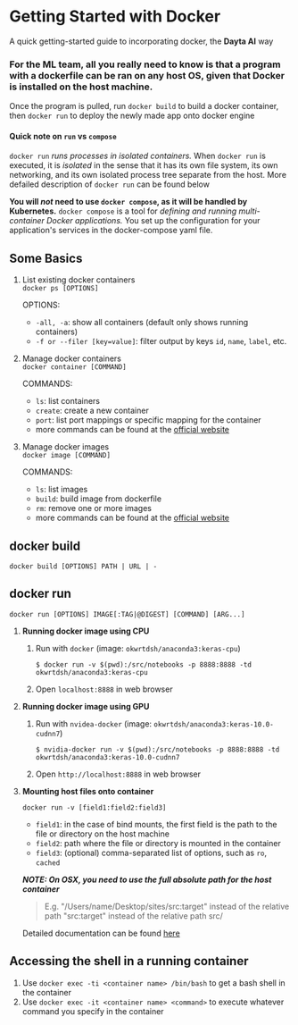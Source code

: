 # **Getting Started with Docker**

A quick getting-started guide to incorporating docker, the **Dayta AI** way

### **For the ML team**, all you really need to know is that a program with a dockerfile can be ran on any host OS, given that Docker is installed on the host machine.

Once the program is pulled, run `docker build` to build a docker container, then `docker run` to deploy the newly made app onto docker engine

#### Quick note on `run` vs `compose`

`docker run` *runs processes in isolated containers.* When `docker run` is executed, it is *isolated* in the sense that it has its own file system, its own networking, and its own isolated process tree separate from the host. More defailed description of `docker run` can be found below

**You will *not* need to use `docker compose`, as it will be handled by Kubernetes.** 
`docker compose` is a tool for *defining and running multi-container Docker applications.* You set up the configuration for your application's services in the docker-compose yaml file.

## **Some Basics**
1. List existing docker containers<br>
    `docker ps [OPTIONS]`<br>

    OPTIONS:
    - `-all, -a`: show all containers (default only shows running containers)<br>
    - `-f or --filer [key=value]`: filter output by keys `id`, `name`, `label`, etc.

2. Manage docker containers<br>
    `docker container [COMMAND]`<br>

    COMMANDS: 
    - `ls`: list containers<br>
    - `create`: create a new container<br>
    - `port`: list port mappings or specific mapping for the container<br>
    - more commands can be found at the [official website](https://docs.docker.com/engine/reference/commandline/container/)

3. Manage docker images<br>
    `docker image [COMMAND]`<br>

    COMMANDS: 
   - `ls`: list images<br>
   - `build`: build image from dockerfile<br> 
   - `rm`: remove one or more images<br> 
   - more commands can be found at the [official website](https://docs.docker.com/engine/reference/commandline/image/)

## **docker build**
    
    docker build [OPTIONS] PATH | URL | -


## **docker run**

    docker run [OPTIONS] IMAGE[:TAG|@DIGEST] [COMMAND] [ARG...]

1. **Running docker image using CPU**

   1. Run with `docker` (image: `okwrtdsh/anaconda3:keras-cpu`)<br>
   
        `$ docker run -v $(pwd):/src/notebooks -p 8888:8888 -td okwrtdsh/anaconda3:keras-cpu`
   2. Open `localhost:8888` in web browser

2. **Running docker image using GPU**

    1. Run with `nvidea-docker` (image: `okwrtdsh/anaconda3:keras-10.0-cudnn7`)<br>
   
        `$ nvidia-docker run -v $(pwd):/src/notebooks -p 8888:8888 -td okwrtdsh/anaconda3:keras-10.0-cudnn7`
    2. Open `http://localhost:8888` in web browser

3. **Mounting host files onto container**

    `docker run -v [field1:field2:field3]`

   - `field1`: in the case of bind mounts, the first field is the path to the file or directory on the host machine<br>
   - `field2`: path where the file or directory is mounted in the container<br>
   - `field3`: (optional) comma-separated list of options, such as `ro`, `cached`<br>

    ***NOTE: On OSX, you need to use the full absolute path for the host container***<br>
    > E.g. "/Users/name/Desktop/sites/src:target" instead of the relative path "src:target" instead of the relative path src/<br>

    Detailed documentation can be found [here](https://docs.docker.com/engine/reference/run/)

## **Accessing the shell in a running container**

   1. Use `docker exec -ti <container name> /bin/bash` to get a bash shell in the container
   2. Use `docker exec -it <container name> <command>` to execute whatever command you specify in the container


